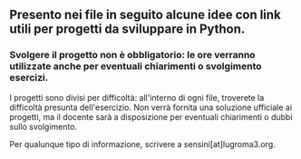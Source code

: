  ## Presento nei file in seguito alcune idee con link utili per progetti da sviluppare in Python.
 ### Svolgere il progetto non è obbligatorio: le ore verranno utilizzate anche per eventuali chiarimenti o svolgimento esercizi.
 
 I progetti sono divisi per difficoltà: all'interno di ogni file, troverete la difficoltà presunta dell'esercizio. 
 Non verrà fornita una soluzione ufficiale ai progetti, ma il docente sarà a disposizione per eventuali chiarimenti o dubbi sullo svolgimento.
 
 Per qualunque tipo di informazione, scrivere a sensini[at]lugroma3.org.
